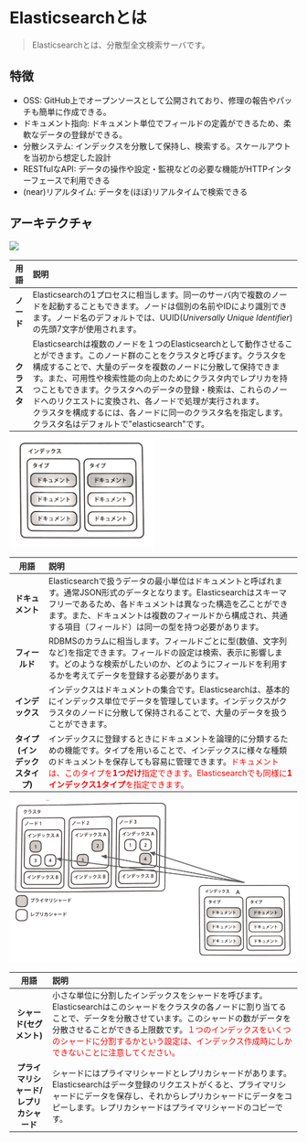 # Elasticsearchとは
> Elasticsearchとは、分散型全文検索サーバです。

## 特徴

 - OSS: GitHub上でオープンソースとして公開されており、修理の報告やパッチも簡単に作成できる。
 - ドキュメント指向: ドキュメント単位でフィールドの定義ができるため、柔軟なデータの登録ができる。
 - 分散システム: インデックスを分散して保持し、検索する。スケールアウトを当初から想定した設計
 - RESTfulなAPI: データの操作や設定・監視などの必要な機能がHTTPインターフェースで利用できる
 - (near)リアルタイム: データを(ほぼ)リアルタイムで検索できる

## アーキテクチャ

<img src="./imgs/クラスタとノードの関係.png" width="50%">

| 用語 | 説明 |
|:----:|:-----|
| **ノード** | Elasticsearchの1プロセスに相当します。同一のサーバ内で複数のノードを起動することもできます。ノードは個別の名前やIDにより識別できます。ノード名のデフォルトでは、UUID(*Universally Unique Identifier*)の先頭7文字が使用されます。 |
| **クラスタ** | Elasticsearchは複数のノードを１つのElasticsearchとして動作させることができます。このノード群のことをクラスタと呼びます。クラスタを構成することで、大量のデータを複数のノードに分散して保持できます。また、可用性や検索性能の向上のためにクラスタ内でレプリカを持つこともできます。クラスタへのデータの登録・検索は、これらのノードへのリクエストに変換され、各ノードで処理が実行されます。<br>クラスタを構成するには、各ノードに同一のクラスタ名を指定します。クラスタ名はデフォルトで"elasticsearch"です。 |

<img src="./imgs/インデックス、タイプ、ドキュメントの関係.png" width="50%">

| 用語 | 説明 |
|:----:|:-------|
| **ドキュメント** | Elasticsearchで扱うデータの最小単位はドキュメントと呼ばれます。通常JSON形式のデータとなります。Elasticsearchはスキーマフリーであるため、各ドキュメントは異なった構造を乙ことができます。また、ドキュメントは複数のフィールドから構成され、共通する項目（フィールド）は同一の型を持つ必要があります。 |
| **フィールド** | RDBMSのカラムに相当します。フィールドごとに型(数値、文字列など)を指定できます。フィールドの設定は検索、表示に影響します。どのような検索がしたいのか、どのようにフィールドを利用するかを考えてデータを登録する必要があります。 |
| **インデックス** | インデックスはドキュメントの集合です。Elasticsearchは、基本的にインデックス単位でデータを管理しています。インデックスがクラスタのノードに分散して保持されることで、大量のデータを扱うことができます。 |
| **タイプ(インデックスタイプ)** | インデックスに登録するときにドキュメントを論理的に分類するための機能です。タイプを用いることで、インデックスに様々な種類のドキュメントを保存しても容易に管理できます。<font color="red">ドキュメントは、このタイプを**1つだけ**指定できます。Elasticsearchでも同様に**1インデックス1タイプ**を指定できます。</font> |

<img src="./imgs/Elasticsearchのアーキテクチャ.png" width="100%">

| 用語 | 説明 |
|:----:|:------|
| **シャード(セグメント)** | 小さな単位に分割したインデックスをシャードを呼びます。Elasticsearchはこのシャードをクラスタの各ノードに割り当てることで、データを分散させています。このシャードの数がデータを分散させることができる上限数です。<font color="red">１つのインデックスをいくつのシャードに分割するかという設定は、インデックス作成時にしかできないことに注意してください。</font> |
| **プライマリシャード/レプリカシャード** | シャードにはプライマリシャードとレプリカシャードがあります。Elasticsearchはデータ登録のリクエストがくると、プライマリシャードにデータを保存し、それからレプリカシャードにデータをコピーします。レプリカシャードはプライマリシャードのコピーです。|
